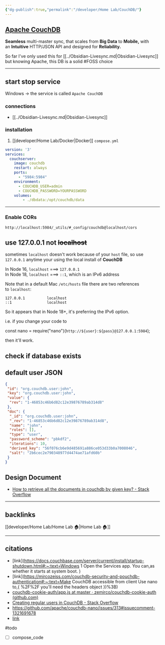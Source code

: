 ```yaml
---
{"dg-publish":true,"permalink":"/developer/Home Lab/CouchDB/"}
---
```


## [Apache CouchDB](https://couchdb.apache.org/)
**Seamless** multi-master sync, that scales from **Big Data** to **Mobile,** with an **Intuitive** HTTP/JSON API and designed for **Reliability.** 

So far I've only used this for [[../Obsidian-Livesync.md\|Obsidian-Livesync]] but knowing Apache, this DB is a solid #FOSS choice

---

## start stop service
Windows → the service is called `Apache CouchDB`


### connections
- [[../Obsidian-Livesync.md\|Obsidian-Livesync]]

### installation
1. [[developer/Home Lab/Docker\|Docker]] `compose.yml`
```yaml
version: '3'
services:
  couchserver:
    image: couchdb
    restart: always
    ports:
      - "5984:5984"
    environment:
      - COUCHDB_USER=admin
      - COUCHDB_PASSWORD=YOURPASSWORD
    volumes:
        - ./dbdata:/opt/couchdb/data
```
---
### Enable CORs
`http://localhost:5984/_utils/#_config/couchdb@localhost/cors`


## use 127.0.0.1 not ~~localhost~~
sometimes `localhost` doesn't work because of your `host` file, so use `127.0.0.1` anytime your using the local install of **CouchDB** 

In Node 16, `localhost` ===> `127.0.0.1`  
In Node 18, `localhost` ===> `::1`, which is an IPv6 address

Note that in a default Mac `/etc/hosts` file there are two references to `localhost`:

```
127.0.0.1          localhost
::1                localhost
```

So it appears that in Node 18+, it's preferring the IPv6 option.

i.e. if you change your code to

const nano = require("nano")(`http://${user}:${pass}@127.0.0.1:5984`);

then it'll work.

## check if database exists


## default user JSON
```json
{
 "id": "org.couchdb.user:john",
 "key": "org.couchdb.user:john",
 "value": {
  "rev": "1-46853c46b6d82c12e39876789ab314d8"
 },
 "doc": {
  "_id": "org.couchdb.user:john",
  "_rev": "1-46853c46b6d82c12e39876789ab314d8",
  "name": "john",
  "roles": [],
  "type": "user",
  "password_scheme": "pbkdf2",
  "iterations": 10,
  "derived_key": "56f076cb6e9d485691a886ce053d33b0a7008046",
  "salt": "2b6cec2e790348977d4474ae71afd60b"
 }
}
```

## Design Document
- [How to retrieve all the documents in couchdb by given key? - Stack Overflow](https://stackoverflow.com/questions/28945405/how-to-retrieve-all-the-documents-in-couchdb-by-given-key)
---
## backlinks
[[developer/Home Lab/Home Lab 🏠\|Home Lab 🏠]]

---

## citations
- [link](https://docs.couchbase.com/server/current/install/startup-shutdown.html#:~:text=Windows 1 Open the Services app. You can,as whether it starts at system boot. )
- [link](https://mircozeiss.com/couchdb-security-and-pouchdb-authentication#:~:text=Make CouchDB accessible from client Use nano to,{ %2F%2F you'll need the headers object })%3B)
- [couchdb-cookie-auth/app.js at master · zemirco/couchdb-cookie-auth (github.com)](https://github.com/zemirco/couchdb-cookie-auth/blob/master/app.js)
- [Creating regular users in CouchDB - Stack Overflow](https://stackoverflow.com/questions/3684749/creating-regular-users-in-couchdb)
- https://github.com/apache/couchdb-nano/issues/313#issuecomment-1321691678
- [link](https://github.com/apache/couchdb-nano#nanodbinfocallback)


#todo 
- [ ] compose_code
